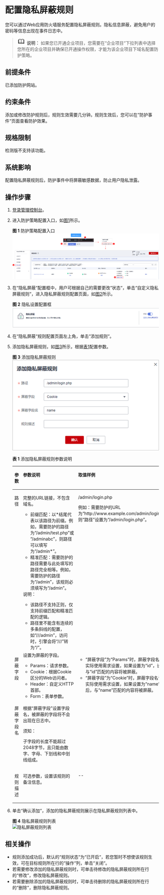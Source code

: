 # 配置隐私屏蔽规则<a name="waf_01_0017"></a>

您可以通过Web应用防火墙服务配置隐私屏蔽规则。隐私信息屏蔽，避免用户的密码等信息出现在事件日志中。

>![](public_sys-resources/icon-note.gif) **说明：** 
>如果您已开通企业项目，您需要在“企业项目“下拉列表中选择您所在的企业项目并确保已开通操作权限，才能为该企业项目下域名配置防护策略。

## 前提条件<a name="section5903171661012"></a>

已添加防护网站。

## 约束条件<a name="section29919282113"></a>

添加或修改防护规则后，规则生效需要几分钟。规则生效后，您可以在“防护事件“页面查看防护效果。

## 规格限制<a name="section1268362217284"></a>

检测版不支持该功能。

## 系统影响<a name="section976211102118"></a>

配置隐私屏蔽规则后，防护事件中将屏蔽敏感数据，防止用户隐私泄露。

## 操作步骤<a name="section121983568447"></a>

1.  [登录管理控制台](https://console.huaweicloud.com/?locale=zh-cn)。
2.  进入防护策略配置入口，如[图1](#waf_01_0008_fig089771664710)所示。

    **图 1**  防护策略配置入口<a name="waf_01_0008_fig089771664710"></a>  
    ![](figures/防护策略配置入口.png "防护策略配置入口")

3.  在“隐私屏蔽“配置框中，用户可根据自己的需要更改“状态“，单击“自定义隐私屏蔽规则“，进入隐私屏蔽规则配置页面，如[图2](#fig163378412590)所示。

    **图 2**  隐私设置配置框<a name="fig163378412590"></a>  
    ![](figures/隐私设置配置框.png "隐私设置配置框")

4.  在“隐私屏蔽“规则配置页面左上角，单击“添加规则“。
5.  添加隐私屏蔽规则，如[图3](#fig49385421125519)所示，根据[表1](#table4696626918715)配置参数。

    **图 3**  添加隐私屏蔽规则<a name="fig49385421125519"></a>  
    ![](figures/添加隐私屏蔽规则.png "添加隐私屏蔽规则")

    **表 1**  添加隐私屏蔽规则参数说明

    <a name="table4696626918715"></a>
    <table><thead align="left"><tr id="row151760118715"><th class="cellrowborder" valign="top" width="15.85%" id="mcps1.2.4.1.1"><p id="p3258956818715"><a name="p3258956818715"></a><a name="p3258956818715"></a>参数</p>
    </th>
    <th class="cellrowborder" valign="top" width="52.2%" id="mcps1.2.4.1.2"><p id="p2250934518715"><a name="p2250934518715"></a><a name="p2250934518715"></a>参数说明</p>
    </th>
    <th class="cellrowborder" valign="top" width="31.95%" id="mcps1.2.4.1.3"><p id="p2986065181135"><a name="p2986065181135"></a><a name="p2986065181135"></a>取值样例</p>
    </th>
    </tr>
    </thead>
    <tbody><tr id="row125751318715"><td class="cellrowborder" valign="top" width="15.85%" headers="mcps1.2.4.1.1 "><p id="p3474973518715"><a name="p3474973518715"></a><a name="p3474973518715"></a>路径</p>
    </td>
    <td class="cellrowborder" valign="top" width="52.2%" headers="mcps1.2.4.1.2 "><p id="p6326519018715"><a name="p6326519018715"></a><a name="p6326519018715"></a>完整的URL链接，不包含域名。</p>
    <a name="ul1515617591337"></a><a name="ul1515617591337"></a><ul id="ul1515617591337"><li>前缀匹配：以*结尾代表以该路径为前缀。例如，需要防护的路径为<span class="parmvalue" id="parmvalue1111962015414"><a name="parmvalue1111962015414"></a><a name="parmvalue1111962015414"></a>“/admin/test.php”</span>或 <span class="parmvalue" id="parmvalue5307927143"><a name="parmvalue5307927143"></a><a name="parmvalue5307927143"></a>“/adminabc”</span>，则路径可以填写为<span class="parmvalue" id="parmvalue12617113514412"><a name="parmvalue12617113514412"></a><a name="parmvalue12617113514412"></a>“/admin*”</span>。</li><li>精准匹配：需要防护的路径需要与此处填写的路径完全相等。例如，需要防护的路径为<span class="parmvalue" id="parmvalue1032614581447"><a name="parmvalue1032614581447"></a><a name="parmvalue1032614581447"></a>“/admin”</span>，该规则必须填写为<span class="parmvalue" id="parmvalue71301461752"><a name="parmvalue71301461752"></a><a name="parmvalue71301461752"></a>“/admin”</span>。</li></ul>
    <div class="note" id="note86025529534"><a name="note86025529534"></a><a name="note86025529534"></a><span class="notetitle"> 说明： </span><div class="notebody"><a name="ul20707155819344"></a><a name="ul20707155819344"></a><ul id="ul20707155819344"><li>该路径不支持正则，仅支持前缀匹配和精准匹配的逻辑。</li><li>路径里不能含有连续的多条斜线的配置，如<span class="parmvalue" id="parmvalue15660135573716"><a name="parmvalue15660135573716"></a><a name="parmvalue15660135573716"></a>“///admin”</span>，访问时，引擎会将<span class="parmvalue" id="parmvalue3913154823813"><a name="parmvalue3913154823813"></a><a name="parmvalue3913154823813"></a>“///”</span>转为<span class="parmvalue" id="parmvalue147935113816"><a name="parmvalue147935113816"></a><a name="parmvalue147935113816"></a>“/”</span>。</li></ul>
    </div></div>
    </td>
    <td class="cellrowborder" valign="top" width="31.95%" headers="mcps1.2.4.1.3 "><p id="p40544725181135"><a name="p40544725181135"></a><a name="p40544725181135"></a>/admin/login.php</p>
    <p id="p11951173761619"><a name="p11951173761619"></a><a name="p11951173761619"></a>例如：需要防护的URL为<span class="filepath" id="filepath1627493212383"><a name="filepath1627493212383"></a><a name="filepath1627493212383"></a>“http://www.example.com/admin/login.php”</span>，则<span class="parmname" id="parmname1696171533914"><a name="parmname1696171533914"></a><a name="parmname1696171533914"></a>“路径”</span>设置为<span class="parmvalue" id="parmvalue987542396"><a name="parmvalue987542396"></a><a name="parmvalue987542396"></a>“/admin/login.php”</span>。</p>
    </td>
    </tr>
    <tr id="row12212154685910"><td class="cellrowborder" valign="top" width="15.85%" headers="mcps1.2.4.1.1 "><p id="p182121546175911"><a name="p182121546175911"></a><a name="p182121546175911"></a>屏蔽字段</p>
    </td>
    <td class="cellrowborder" valign="top" width="52.2%" headers="mcps1.2.4.1.2 "><div class="p" id="p4124255145815"><a name="p4124255145815"></a><a name="p4124255145815"></a>设置为屏蔽的字段。<a name="ul16778520183811"></a><a name="ul16778520183811"></a><ul id="ul16778520183811"><li>Params：请求参数。</li><li>Cookie：根据Cookie区分的Web访问者。</li><li>Header：自定义HTTP首部。</li><li>Form：表单参数。</li></ul>
    </div>
    </td>
    <td class="cellrowborder" rowspan="2" valign="top" width="31.95%" headers="mcps1.2.4.1.3 "><a name="ul3574205795514"></a><a name="ul3574205795514"></a><ul id="ul3574205795514"><li><span class="parmname" id="parmname347615344611"><a name="parmname347615344611"></a><a name="parmname347615344611"></a>“屏蔽字段”</span>为<span class="parmvalue" id="parmvalue191644588462"><a name="parmvalue191644588462"></a><a name="parmvalue191644588462"></a>“Params”</span>时，屏蔽字段名请根据实际使用需求设置，如果设置为<span class="parmvalue" id="parmvalue614875355212"><a name="parmvalue614875355212"></a><a name="parmvalue614875355212"></a>“id”</span>，设置后，与<span class="parmvalue" id="parmvalue391318483536"><a name="parmvalue391318483536"></a><a name="parmvalue391318483536"></a>“id”</span>匹配的内容将被屏蔽。</li><li><span class="parmname" id="parmname1211562414477"><a name="parmname1211562414477"></a><a name="parmname1211562414477"></a>“屏蔽字段”</span>为<span class="parmvalue" id="parmvalue1974611410473"><a name="parmvalue1974611410473"></a><a name="parmvalue1974611410473"></a>“Cookie”</span>时，屏蔽字段名请根据实际使用需求设置，如果设置为<span class="parmvalue" id="parmvalue154461254105418"><a name="parmvalue154461254105418"></a><a name="parmvalue154461254105418"></a>“name”</span>，设置后，与<span class="parmvalue" id="parmvalue1444655415411"><a name="parmvalue1444655415411"></a><a name="parmvalue1444655415411"></a>“name”</span>匹配的内容将被屏蔽。</li></ul>
    </td>
    </tr>
    <tr id="row3251580618715"><td class="cellrowborder" valign="top" headers="mcps1.2.4.1.1 "><p id="p1653459218715"><a name="p1653459218715"></a><a name="p1653459218715"></a>屏蔽字段名</p>
    </td>
    <td class="cellrowborder" valign="top" headers="mcps1.2.4.1.2 "><p id="p12165125012131"><a name="p12165125012131"></a><a name="p12165125012131"></a>根据<span class="parmname" id="parmname676617391720"><a name="parmname676617391720"></a><a name="parmname676617391720"></a>“屏蔽字段”</span>设置字段名，被屏蔽的字段将不会出现在日志中。</p>
    <div class="notice" id="note106664883710"><a name="note106664883710"></a><a name="note106664883710"></a><span class="noticetitle"> 须知： </span><div class="noticebody"><p id="waf_01_0010_p954031113102"><a name="waf_01_0010_p954031113102"></a><a name="waf_01_0010_p954031113102"></a>子字段的长度不能超过2048字节，且只能由数字、字母、下划线和中划线组成。</p>
    </div></div>
    </td>
    </tr>
    <tr id="row997355282"><td class="cellrowborder" valign="top" width="15.85%" headers="mcps1.2.4.1.1 "><p id="p89731054819"><a name="p89731054819"></a><a name="p89731054819"></a>规则描述</p>
    </td>
    <td class="cellrowborder" valign="top" width="52.2%" headers="mcps1.2.4.1.2 "><p id="p19734511815"><a name="p19734511815"></a><a name="p19734511815"></a>可选参数，设置该规则的备注信息。</p>
    </td>
    <td class="cellrowborder" valign="top" width="31.95%" headers="mcps1.2.4.1.3 "><p id="p397311519818"><a name="p397311519818"></a><a name="p397311519818"></a>--</p>
    </td>
    </tr>
    </tbody>
    </table>

6.  单击“确认添加“，添加的隐私屏蔽规则展示在隐私屏蔽规则列表中。

    **图 4**  隐私屏蔽规则列表<a name="fig1817193012261"></a>  
    ![](figures/隐私屏蔽规则列表.png "隐私屏蔽规则列表")


## 相关操作<a name="section817714412102"></a>

-   规则添加成功后，默认的“规则状态“为“已开启“，若您暂时不想使该规则生效，可在目标规则所在行的“操作“列，单击“关闭“。
-   若需要修改添加的隐私屏蔽规则时，可单击待修改的隐私屏蔽规则所在行的“修改“，修改隐私屏蔽规则。
-   若需要删除添加的隐私屏蔽规则时，可单击待删除的隐私屏蔽规则所在行的“删除“，删除隐私屏蔽规则。

